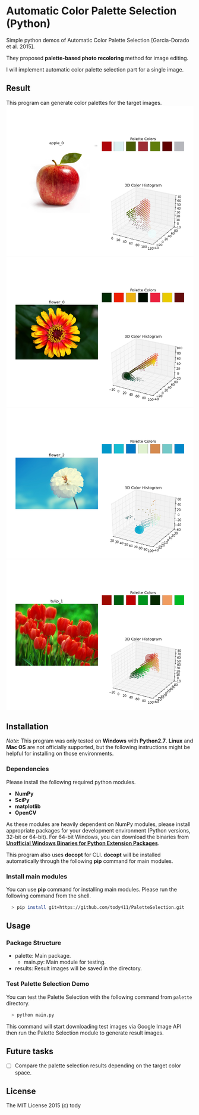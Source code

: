 
Automatic Color Palette Selection (Python)
====

Simple python demos of Automatic Color Palette Selection [Garcia-Dorado et al. 2015].

They proposed **palette-based photo recoloring** method for image editing.

I will implement automatic color palette selection part for a single image.

## Result
This program can generate color palettes for the target images.
![apple_0](palette/results/apple_0.png)
![flower_0](palette/results/flower_0.png)
![flower_2](palette/results/flower_2.png)
![tulip_1](palette/results/tulip_1.png)

## Installation

*Note*: This program was only tested on **Windows** with **Python2.7**.
**Linux** and **Mac OS** are not officially supported,
but the following instructions might be helpful for installing on those environments.

### Dependencies
Please install the following required python modules.

* **NumPy**
* **SciPy**
* **matplotlib**
* **OpenCV**

As these modules are heavily dependent on NumPy modules, please install appropriate packages for your development environment (Python versions, 32-bit or 64-bit).
For 64-bit Windows, you can download the binaries from [**Unofficial Windows Binaries for Python Extension Packages**](http://www.lfd.uci.edu/~gohlke/pythonlibs/).

This program also uses **docopt** for CLI.
**docopt** will be installed automatically through the following **pip** command for main modules.

### Install main modules
You can use **pip** command for installing main modules.
Please run the following command from the shell.

``` bash
  > pip install git+https://github.com/tody411/PaletteSelection.git
```

## Usage
### Package Structure
* palette: Main package.
    - main.py: Main module for testing.
* results: Result images will be saved in the directory.

### Test Palette Selection Demo
You can test the Palette Selection with the following command from ```palette``` directory.
``` bash
  > python main.py
```

This command will start downloading test images via Google Image API then run the Palette Selection module to generate result images.

<!-- ## API Document

API document will be managed by [doxygen](http://www.stack.nl/~dimitri/doxygen/) framework.
Online version is provided in the following link:
* [**inversetoon API Document**](http://tody411.github.io/InverseToon/index.html) (html)

For a local copy, please use the following doxygen command from *doxygen* directory.
``` bash
  > doxygen doxygen_config
``` -->

## Future tasks

* [ ] Compare the palette selection results depending on the target color space.

## License

The MIT License 2015 (c) tody